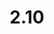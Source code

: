 ---
layout: default
title: '2.10'
lang: en
headline: |-
  Indigenous Research Preparedness, Protocols, and the Office of Research Ethics and Integrity
why: |-
  There are practical, ethical, and moral considerations involved in working with First Nations, Métis and Inuit communities, which have cultural and procedural requirements based on their own governing practices and expectations. Faculty and students at uOttawa should be aware of these considerations when developing their Indigenous-focused research projects.

  Within Indigenous communities, the most widely referenced framework for governance over research, community knowledge and data, is known as <a href="https://fnigc.ca/ocapr.html">OCAP</a>:
  - Ownership: Indigenous communities have ownership over their information and cultural knowledge.
  - Control: Indigenous communities have control over how their information is used or accessed—and must be consulted and give informed consent to all stages of the research cycle.
  - Access: Indigenous communities must have access to their own information and ultimately decide on group and individual access rights based on cultural needs and protocols.
  - Possession: Indigenous communities are stewards of their own information and data and responsible for its security.

  Many FNMI communities have developed research protocol agreements that researchers are required to consult and/or follow by any researcher working specifically with them but there are also university-specific statements, as well as the <a href="https://ethics.gc.ca/eng/tcps2-eptc2_2018_chapter9-chapitre9.html">Tri-Council Policy Statement: Ethical Conduct for Research Involving Humans, ch. 9</a>.

  Currently, uOttawa does not have a clear statement or protocol about how to undertake research with Indigenous communities, and that gap must be closed.
when: |-
  Medium term
how: |-
  During summer 2020, the academic delegate for Indigenous engagement and the Indigenous Affairs team will undertake a survey of best practices regarding Indigenous research protocols as developed by Indigenous communities/governing bodies, universities, and agencies that oversee institutional research, in order to begin developing a uOttawa Indigenous research protocol guide. Following that, we will work to implement this IRPG with the University of Ottawa’s Office of Research Ethics and Integrity.
cost: |-
  TBD
who: |-
  The academic delegate for Indigenous engagement will begin a consultation with the director of the Office of Research Ethics and Integrity.
---